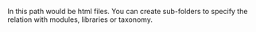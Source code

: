 In this path would be html files.
You can create sub-folders to specify the relation with modules, libraries
or taxonomy.
